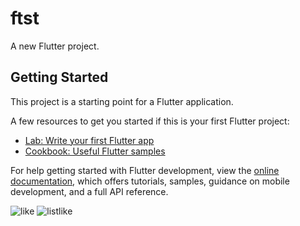 # ftst

A new Flutter project.

## Getting Started

This project is a starting point for a Flutter application.

A few resources to get you started if this is your first Flutter project:

- [Lab: Write your first Flutter app](https://docs.flutter.dev/get-started/codelab)
- [Cookbook: Useful Flutter samples](https://docs.flutter.dev/cookbook)

For help getting started with Flutter development, view the
[online documentation](https://docs.flutter.dev/), which offers tutorials,
samples, guidance on mobile development, and a full API reference.

![like](https://github.com/user-attachments/assets/eb398981-83f9-4de3-bd49-4b48e78cacea)
![listlike](https://github.com/user-attachments/assets/5fcb4582-ee9d-46b4-9fe8-34dee87ddb85)


